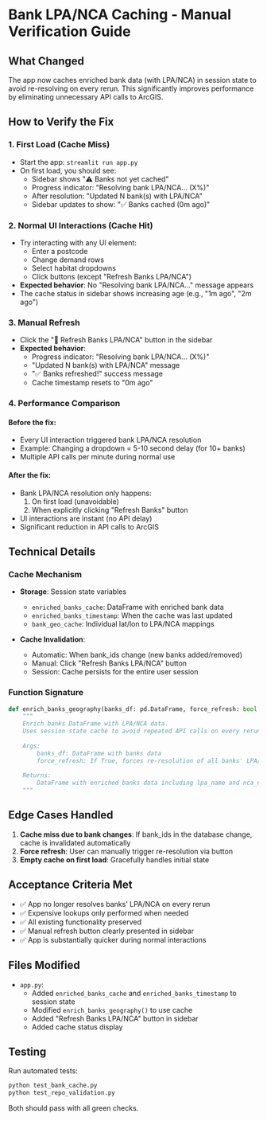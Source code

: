 # Bank LPA/NCA Caching - Manual Verification Guide

## What Changed

The app now caches enriched bank data (with LPA/NCA) in session state to avoid re-resolving on every rerun. This significantly improves performance by eliminating unnecessary API calls to ArcGIS.

## How to Verify the Fix

### 1. First Load (Cache Miss)
- Start the app: `streamlit run app.py`
- On first load, you should see:
  - Sidebar shows "⚠️ Banks not yet cached"
  - Progress indicator: "Resolving bank LPA/NCA… (X%)"
  - After resolution: "Updated N bank(s) with LPA/NCA"
  - Sidebar updates to show: "✅ Banks cached (0m ago)"

### 2. Normal UI Interactions (Cache Hit)
- Try interacting with any UI element:
  - Enter a postcode
  - Change demand rows
  - Select habitat dropdowns
  - Click buttons (except "Refresh Banks LPA/NCA")
- **Expected behavior**: No "Resolving bank LPA/NCA…" message appears
- The cache status in sidebar shows increasing age (e.g., "1m ago", "2m ago")

### 3. Manual Refresh
- Click the "🔄 Refresh Banks LPA/NCA" button in the sidebar
- **Expected behavior**:
  - Progress indicator: "Resolving bank LPA/NCA… (X%)"
  - "Updated N bank(s) with LPA/NCA" message
  - "✅ Banks refreshed!" success message
  - Cache timestamp resets to "0m ago"

### 4. Performance Comparison

#### Before the fix:
- Every UI interaction triggered bank LPA/NCA resolution
- Example: Changing a dropdown = 5-10 second delay (for 10+ banks)
- Multiple API calls per minute during normal use

#### After the fix:
- Bank LPA/NCA resolution only happens:
  1. On first load (unavoidable)
  2. When explicitly clicking "Refresh Banks" button
- UI interactions are instant (no API delay)
- Significant reduction in API calls to ArcGIS

## Technical Details

### Cache Mechanism
- **Storage**: Session state variables
  - `enriched_banks_cache`: DataFrame with enriched bank data
  - `enriched_banks_timestamp`: When the cache was last updated
  - `bank_geo_cache`: Individual lat/lon to LPA/NCA mappings

- **Cache Invalidation**:
  - Automatic: When bank_ids change (new banks added/removed)
  - Manual: Click "Refresh Banks LPA/NCA" button
  - Session: Cache persists for the entire user session

### Function Signature
```python
def enrich_banks_geography(banks_df: pd.DataFrame, force_refresh: bool = False) -> pd.DataFrame:
    """
    Enrich banks DataFrame with LPA/NCA data.
    Uses session state cache to avoid repeated API calls on every rerun.
    
    Args:
        banks_df: DataFrame with banks data
        force_refresh: If True, forces re-resolution of all banks' LPA/NCA even if cached
        
    Returns:
        DataFrame with enriched banks data including lpa_name and nca_name
    """
```

## Edge Cases Handled

1. **Cache miss due to bank changes**: If bank_ids in the database change, cache is invalidated automatically
2. **Force refresh**: User can manually trigger re-resolution via button
3. **Empty cache on first load**: Gracefully handles initial state

## Acceptance Criteria Met

- ✅ App no longer resolves banks' LPA/NCA on every rerun
- ✅ Expensive lookups only performed when needed
- ✅ All existing functionality preserved
- ✅ Manual refresh button clearly presented in sidebar
- ✅ App is substantially quicker during normal interactions

## Files Modified

- `app.py`:
  - Added `enriched_banks_cache` and `enriched_banks_timestamp` to session state
  - Modified `enrich_banks_geography()` to use cache
  - Added "Refresh Banks LPA/NCA" button in sidebar
  - Added cache status display

## Testing

Run automated tests:
```bash
python test_bank_cache.py
python test_repo_validation.py
```

Both should pass with all green checks.
